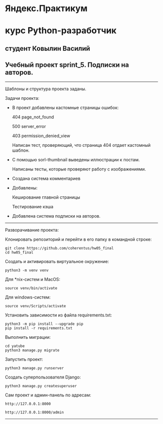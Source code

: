 # Яндекс.Практикум

# курс Python-разработчик

## студент  Ковылин Василий

## Учебный проект sprint_5.  Подписки на авторов.

***

Шаблоны и структура проекта заданы.

Задачи проекта:

* В проект добавлены кастомные страницы ошибок:

    404 page_not_found

    500 server_error

    403 permission_denied_view

    Написан тест, проверяющий, что страница 404 отдает кастомный шаблон.

* С помощью sorl-thumbnail выведены иллюстрации к постам.

    Написаны тесты, которые проверяют работу с изображениями.

* Создана система комментариев

* Добавлены:

    Кеширование главной страницы

    Тестирование кэша

* Добавлена система подписки на авторов.

***

Разворачивание проекта:

Клонировать репозиторий и перейти в его папку в командной строке:

```
git clone https://github.com/coherentus/hw05_final
cd hw05_final
```

Cоздать и активировать виртуальное окружение:

```
python3 -m venv venv
```

Для *nix-систем и MacOS:

```
source venv/bin/activate
```

Для windows-систем:

```
source venv/Scripts/activate
```

Установить зависимости из файла requirements.txt:

```
python3 -m pip install --upgrade pip
pip install -r requirements.txt
```

Выполнить миграции:

```
cd yatube
python3 manage.py migrate
```

Запустить проект:

```
python3 manage.py runserver
```

Создать суперпользователя Django:

```
python3 manage.py createsuperuser
```

Сам проект и админ-панель по адресам:

```
http://127.0.0.1:8000

http://127.0.0.1:8000/admin
```

***
